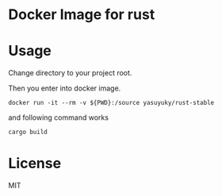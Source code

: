 # Docker Image for rust

# Usage

Change directory to your project root.

Then you enter into docker image.

```
docker run -it --rm -v ${PWD}:/source yasuyuky/rust-stable
```

and following command works

```
cargo build
```

# License

MIT
